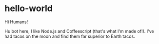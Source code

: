 # hello-world

Hi Humans!

Hu bot here, I like Node.js and Coffeescript (that's what I'm made of!).
I've had tacos on the moon and find them far superior to Earth tacos.
